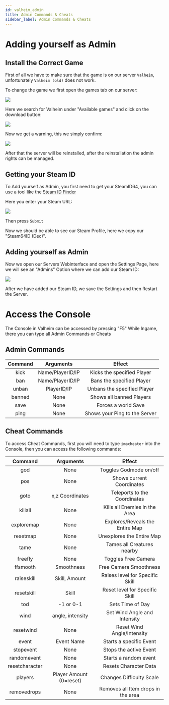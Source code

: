 ```yaml
---
id: valheim_admin
title: Admin Commands & Cheats
sidebar_label: Admin Commands & Cheats
---
```


# Adding yourself as Admin

## Install the Correct Game

First of all we have to make sure that the game is on our server `Valheim`, unfortunately `Valheim (old)` does not work.

To change the game we first open the games tab on our server:

![](https://screensaver01.zap-hosting.com/index.php/s/RX678ZECRXfo8rC/preview)

Here we search for Valheim under "Available games" and click on the download button:

![](https://screensaver01.zap-hosting.com/index.php/s/kGyxDD6YoNFSHkT/preview)

Now we get a warning, this we simply confirm:

![](https://screensaver01.zap-hosting.com/index.php/s/jkQ4QEMjiN9LcEb/preview)

After that the server will be reinstalled, after the reinstallation the admin rights can be managed.

## Getting your Steam ID
To Add yourself as Admin, you first need to get your SteamID64, you can use a tool like the [Steam ID Finder](https://steamidfinder.com/)

Here you enter your Steam URL:

![](https://screensaver01.zap-hosting.com/index.php/s/bybzMbKicjWpfeW/preview)

Then press `Submit`

Now we should be able to see our Steam Profile, here we copy our "Steam64ID (Dec)".


## Adding yourself as Admin

Now we open our Servers Webinterface and open the Settings Page, here we will see an "Admins" Option where we can add our Steam ID:

![](https://screensaver01.zap-hosting.com/index.php/s/9kMApBaLKxZymjF/preview)


After we have added our Steam ID, we save the Settings and then Restart the Server.

# Access the Console

The Console in Valheim can be accessed by pressing "F5" While Ingame, there you can type all Admin Commands or Cheats


## Admin Commands

|  Command   |           Arguments          |                  Effect               |
| :--------: | :--------------------------: |  :---------------------------------:  |
|   kick     |        Name/PlayerID/IP      |     Kicks the specified Player        |
|   ban      |        Name/PlayerID/IP      |     Bans the specified Player         |
|   unban    |        PlayerID/IP           |     Unbans the specified Player       |
|   banned   |           None               |    Shows all banned Players           |
| save       |           None               |     Forces a world Save               |
|   ping     |           None               |     Shows your Ping to the Server     |


## Cheat Commands

To access Cheat Commands, first you will need to type `imacheater` into the Console, then you can access the following commands:

|  Command   |           Arguments          |                  Effect               |
| :--------: | :--------------------------: |  :---------------------------------:  |
|   god     |        None                   |     Toggles Godmode on/off            |
|   pos      |        None     				|     Shows current Coordinates         |
|   goto    |        x,z Coordinates        |     Teleports to the Coordinates      |
|   killall  |           None               |    Kills all Enemies in the Area      |
| exploremap |           None               |     Explores/Reveals the Entire Map   |
| resetmap   |           None               |     Unexplores the Entire Map		    |
| tame		 |           None               |     Tames all Creatures nearby        |
| freefly	 |           None               |     Toggles Free Camera	            |
| ffsmooth   |      Smoothness              |     Free Camera Smoothness   		    |
| raiseskill |      Skill, Amount           |     Raises level for Specific Skill   |
| resetskill |           Skill              |     Reset level for Specific Skill    |
| tod		 |         -1 or 0-1            |   		  Sets Time of Day		    |
| wind		 |    angle, intensity          |     Set Wind Angle and Intensity      |
| resetwind  |           None               |     Reset Wind Angle/Intensity        |
| event		 |         Event Name           |     Starts a specific Event           |
| stopevent  |           None               |     Stops the active Event            |
| randomevent|           None               |         Starts a random event         |
|resetcharacter|           None             |     Resets Character Data             |
| players	 |  	 Player Amount (0=reset)|     Changes Difficulty Scale         |
| removedrops |           None              |   Removes all Item drops in the area |
